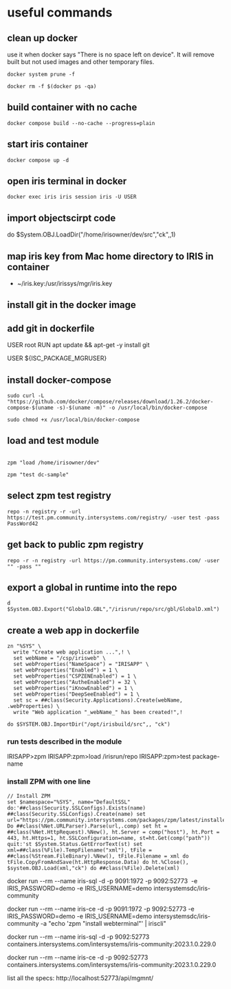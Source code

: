 # useful commands
## clean up docker
use it when docker says "There is no space left on device". It will remove built but not used images and other temporary files.
```
docker system prune -f
```

```
docker rm -f $(docker ps -qa)
```

## build container with no cache
```
docker compose build --no-cache --progress=plain
```
## start iris container
```
docker compose up -d
```

## open iris terminal in docker
```
docker exec iris iris session iris -U USER
```


## import objectscirpt code

do $System.OBJ.LoadDir("/home/irisowner/dev/src","ck",,1)
## map iris key from Mac home directory to IRIS in container
- ~/iris.key:/usr/irissys/mgr/iris.key

## install git in the docker image
## add git in dockerfile
USER root
RUN apt update && apt-get -y install git

USER ${ISC_PACKAGE_MGRUSER}


## install docker-compose
```
sudo curl -L "https://github.com/docker/compose/releases/download/1.26.2/docker-compose-$(uname -s)-$(uname -m)" -o /usr/local/bin/docker-compose

sudo chmod +x /usr/local/bin/docker-compose

```

## load and test module
```

zpm "load /home/irisowner/dev"

zpm "test dc-sample"
```

## select zpm test registry
```
repo -n registry -r -url https://test.pm.community.intersystems.com/registry/ -user test -pass PassWord42
```

## get back to public zpm registry
```
repo -r -n registry -url https://pm.community.intersystems.com/ -user "" -pass ""
```

## export a global in runtime into the repo
```
d $System.OBJ.Export("GlobalD.GBL","/irisrun/repo/src/gbl/GlobalD.xml")
```

## create a web app in dockerfile
```
zn "%SYS" \
  write "Create web application ...",! \
  set webName = "/csp/irisweb" \
  set webProperties("NameSpace") = "IRISAPP" \
  set webProperties("Enabled") = 1 \
  set webProperties("CSPZENEnabled") = 1 \
  set webProperties("AutheEnabled") = 32 \
  set webProperties("iKnowEnabled") = 1 \
  set webProperties("DeepSeeEnabled") = 1 \
  set sc = ##class(Security.Applications).Create(webName, .webProperties) \
  write "Web application "_webName_" has been created!",!
```



```
do $SYSTEM.OBJ.ImportDir("/opt/irisbuild/src",, "ck")
```


### run tests described in the module

IRISAPP>zpm
IRISAPP:zpm>load /irisrun/repo
IRISAPP:zpm>test package-name

### install ZPM with one line
    // Install ZPM
    set $namespace="%SYS", name="DefaultSSL" do:'##class(Security.SSLConfigs).Exists(name) ##class(Security.SSLConfigs).Create(name) set url="https://pm.community.intersystems.com/packages/zpm/latest/installer" Do ##class(%Net.URLParser).Parse(url,.comp) set ht = ##class(%Net.HttpRequest).%New(), ht.Server = comp("host"), ht.Port = 443, ht.Https=1, ht.SSLConfiguration=name, st=ht.Get(comp("path")) quit:'st $System.Status.GetErrorText(st) set xml=##class(%File).TempFilename("xml"), tFile = ##class(%Stream.FileBinary).%New(), tFile.Filename = xml do tFile.CopyFromAndSave(ht.HttpResponse.Data) do ht.%Close(), $system.OBJ.Load(xml,"ck") do ##class(%File).Delete(xml)




docker run --rm --name iris-sql -d -p 9091:1972 -p 9092:52773  -e IRIS_PASSWORD=demo -e IRIS_USERNAME=demo intersystemsdc/iris-community


docker run --rm --name iris-ce -d -p 9091:1972 -p 9092:52773 -e IRIS_PASSWORD=demo -e IRIS_USERNAME=demo intersystemsdc/iris-community -a "echo 'zpm \"install webterminal\"' | iriscli"



docker run --rm --name iris-sql -d -p 9092:52773 containers.intersystems.com/intersystems/iris-community:2023.1.0.229.0


docker run --rm --name iris-ce -d -p 9092:52773 containers.intersystems.com/intersystems/iris-community:2023.1.0.229.0


list all the specs:
http://localhost:52773/api/mgmnt/

